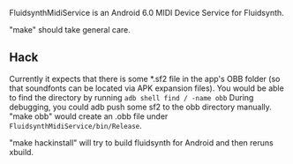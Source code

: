 FluidsynthMidiService is an Android 6.0 MIDI Device Service for Fluidsynth.

"make" should take general care.

Hack
----

Currently it expects that there is some \*.sf2 file in the app's OBB folder
(so that soundfonts can be located via APK expansion files).
You would be able to find the directory by running `adb shell find / -name obb`
During debugging, you could adb push some sf2 to the obb directory manually.
"make obb" would create an .obb file under `FluidsynthMidiService/bin/Release`.

"make hackinstall" will try to build fluidsynth for Android and then
reruns xbuild.
